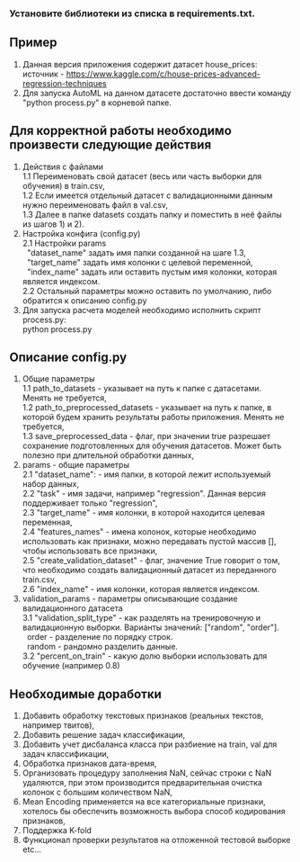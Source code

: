 ### Установите библиотеки из списка в requirements.txt.


## Пример 
1. Данная версия приложения содержит датасет house_prices:
    источник - https://www.kaggle.com/c/house-prices-advanced-regression-techniques
2. Для запуска AutoML на данном датасете достаточно ввести команду "python process.py" в корневой папке.


## Для корректной работы необходимо произвести следующие действия
1. Действия с файлами<br>
    1.1 Переименовать свой датасет (весь или часть выборки для обучения) в train.csv,<br>
    1.2 Если имеется отдельный датасет с валидационными данным нужно переименовать файл в val.csv,<br>
    1.3 Далее в папке datasets создать папку и поместить в неё файлы из шагов 1) и 2).<br>
2. Настройка конфига (config.py)<br>
    2.1 Настройки params<br>
        &nbsp;&nbsp;"dataset_name" задать имя папки созданной на шаге 1.3,<br>
        &nbsp;&nbsp;"target_name" задать имя колонки с целевой переменной,<br>
        &nbsp;&nbsp;"index_name" задать или оставить пустым имя колонки, которая является индексом.<br></pre>
    2.2 Остальный параметры можно оставить по умолчанию, либо обратится к описанию config.py<br>
3. Для запуска расчета моделей необходимо исполнить скрипт process.py:<br>
   python process.py


## Описание config.py
1. Общие параметры<br>
    1.1 path_to_datasets - указывает на путь к папке с датасетами. Менять не требуется,<br>
    1.2 path_to_preprocessed_datasets - указывает на путь к папке, в которой будем хранить результаты работы приложения. Менять не требуется,<br>
    1.3 save_preprocessed_data - флаг, при значении true разрешает сохранение  подготовленных для обучения датасетов. Может быть полезно при длительной обработки данных,<br>
2. params - общие параметры<br>
    2.1 "dataset_name": - имя папки, в которой лежит используемый набор данных,<br>
    2.2 "task" - имя задачи, например "regression". Данная версия поддерживает только "regression",<br>
    2.3 "target_name" - имя колонки, в которой находится целевая переменная,<br>
    2.4 "features_names" - имена колонок, которые необходимо использовать как признаки, можно передавать пустой массив [], чтобы использовать все признаки,<br>
    2.5 "create_validation_dataset" - флаг, значение True говорит о том, что необходимо создать валидационный датасет из переданного train.csv,<br>
    2.6 "index_name" - имя колонки, которая является индексом.<br>
3. validation_params - параметры описывающие создание валидационного датасета<br>
    3.1 "validation_split_type" - как разделять на тренировочную и валидационную выборки. Варианты значений: ["random", "order"].<br>
    &nbsp;&nbsp;order - разделение по порядку строк.<br>
    &nbsp;&nbsp;random - рандомно разделить данные.<br>
    3.2 "percent_on_train" - какую долю выборки использовать для обучение (например 0.8)


## Необходимые доработки 
1) Добавить обработку текстовых признаков (реальных текстов, например твитов),
2) Добавить решение задач классификации,
3) Добавить учет дисбаланса класса при разбиение на train, val для задач классификации,
4) Обработка признаков дата-время,
5) Организовать процедуру заполнения NaN, сейчас строки с NaN удаляются, при этом производится предварительная очистка колонок с большим количеством NaN,
6) Mean Encoding применяется на все категориальные признаки, хотелось бы обеспечить возможность выбора способ кодирования признаков,
7) Поддержка K-fold
8) Функционал проверки результатов на отложенной тестовой выборке
etc...

